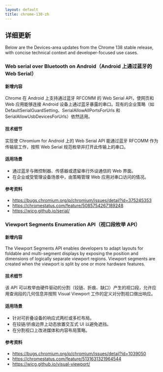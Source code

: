 ```yaml
---
layout: default
title: chrome-138-zh
---
```


## 详细更新

Below are the Devices-area updates from the Chrome 138 stable release, with concise technical context and developer-focused use cases.

### Web serial over Bluetooth on Android（Android 上通过蓝牙的 Web Serial）

#### 新增内容
Chrome 在 Android 上支持通过蓝牙 RFCOMM 的 Web Serial API，使网页和 Web 应用能够连接 Android 设备上通过蓝牙暴露的串口。现有的企业策略（如 DefaultSerialGuardSetting、SerialAllowAllPortsForUrls 和 SerialAllowUsbDevicesForUrls）依然适用。

#### 技术细节
实现使 Chromium for Android 上的 Web Serial API 能通过蓝牙 RFCOMM 作为传输层工作，按照 Web Serial 规范枚举并打开此传输上的串口。

#### 适用场景
- 通过蓝牙与微控制器、传感器或遗留串行外设通信的 Web 界面。
- 在企业或受管理设备场景中，由策略管理 Web 应用对串口访问的情况。

#### 参考资料
- https://bugs.chromium.org/p/chromium/issues/detail?id=375245353
- https://chromestatus.com/feature/5085754267189248
- https://wicg.github.io/serial/

### Viewport Segments Enumeration API（视口段枚举 API）

#### 新增内容
The Viewport Segments API enables developers to adapt layouts for foldable and multi-segment displays by exposing the position and dimensions of logically separate viewport regions. Viewport segments are created when the viewport is split by one or more hardware features.

#### 技术细节
该 API 可以枚举由硬件驱动的分割（铰链、折痕、缺口）产生的视口段，允许应用查询段的几何信息并按照 Visual Viewport 工作的定义对分割视口做出响应。

#### 适用场景
- 针对可折叠设备的响应式两栏或多栏布局。
- 在铰链/折痕边界上动态放置交互式 UI 以避免遮挡。
- 在分割视口上改进媒体和内容布局策略。

#### 参考资料
- https://bugs.chromium.org/p/chromium/issues/detail?id=1039050
- https://chromestatus.com/feature/5131631321964544
- https://wicg.github.io/visual-viewport/
